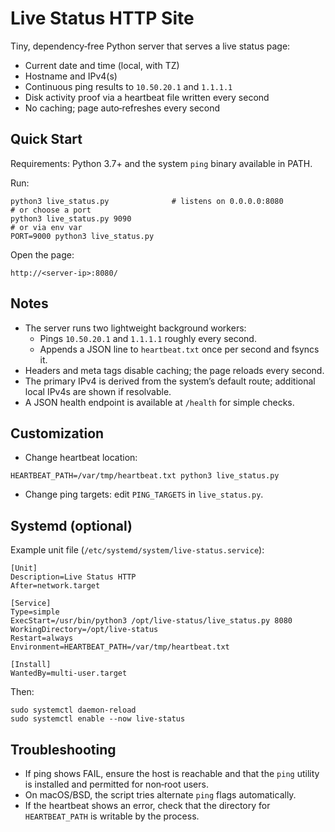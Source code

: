 Live Status HTTP Site
======================

Tiny, dependency‑free Python server that serves a live status page:

- Current date and time (local, with TZ)
- Hostname and IPv4(s)
- Continuous ping results to `10.50.20.1` and `1.1.1.1`
- Disk activity proof via a heartbeat file written every second
- No caching; page auto‑refreshes every second


Quick Start
-----------

Requirements: Python 3.7+ and the system `ping` binary available in PATH.

Run:

```
python3 live_status.py              # listens on 0.0.0.0:8080
# or choose a port
python3 live_status.py 9090
# or via env var
PORT=9000 python3 live_status.py
```

Open the page:

```
http://<server-ip>:8080/
```


Notes
-----

- The server runs two lightweight background workers:
  - Pings `10.50.20.1` and `1.1.1.1` roughly every second.
  - Appends a JSON line to `heartbeat.txt` once per second and fsyncs it.
- Headers and meta tags disable caching; the page reloads every second.
- The primary IPv4 is derived from the system’s default route; additional local IPv4s are shown if resolvable.
- A JSON health endpoint is available at `/health` for simple checks.


Customization
-------------

- Change heartbeat location:

```
HEARTBEAT_PATH=/var/tmp/heartbeat.txt python3 live_status.py
```

- Change ping targets: edit `PING_TARGETS` in `live_status.py`.


Systemd (optional)
------------------

Example unit file (`/etc/systemd/system/live-status.service`):

```
[Unit]
Description=Live Status HTTP
After=network.target

[Service]
Type=simple
ExecStart=/usr/bin/python3 /opt/live-status/live_status.py 8080
WorkingDirectory=/opt/live-status
Restart=always
Environment=HEARTBEAT_PATH=/var/tmp/heartbeat.txt

[Install]
WantedBy=multi-user.target
```

Then:

```
sudo systemctl daemon-reload
sudo systemctl enable --now live-status
```


Troubleshooting
---------------

- If ping shows FAIL, ensure the host is reachable and that the `ping` utility is installed and permitted for non‑root users.
- On macOS/BSD, the script tries alternate `ping` flags automatically.
- If the heartbeat shows an error, check that the directory for `HEARTBEAT_PATH` is writable by the process.

